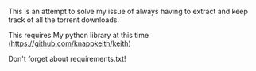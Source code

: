 This is an attempt to solve my issue of always having to extract and keep track of all the torrent downloads.

This requires My python library at this time (https://github.com/knappkeith/keith)

Don't forget about requirements.txt!